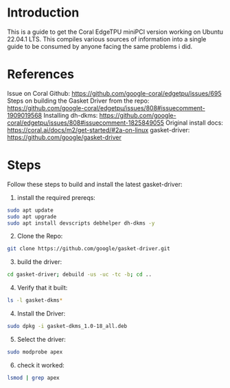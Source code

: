 # Introduction
This is a guide to get the Coral EdgeTPU miniPCI version working on Ubuntu 22.04.1 LTS. This compiles various sources of information into a single guide to be consumed by anyone facing the same problems i did.

# References
Issue on Coral Github: https://github.com/google-coral/edgetpu/issues/695
Steps on building the Gasket Driver from the repo: https://github.com/google-coral/edgetpu/issues/808#issuecomment-1909019568
Installing dh-dkms: https://github.com/google-coral/edgetpu/issues/808#issuecomment-1825849055
Original install docs: https://coral.ai/docs/m2/get-started/#2a-on-linux
gasket-driver: https://github.com/google/gasket-driver

# Steps

Follow these steps to build and install the latest gasket-driver:

1. install the required prereqs:
```bash
sudo apt update
sudo apt upgrade
sudo apt install devscripts debhelper dh-dkms -y
```
2. Clone the Repo:
```bash
git clone https://github.com/google/gasket-driver.git
```
3. build the driver:
```bash
cd gasket-driver; debuild -us -uc -tc -b; cd ..
```
4. Verify that it built:
```bash
ls -l gasket-dkms*
```
4. Install the Driver:
```bash
sudo dpkg -i gasket-dkms_1.0-18_all.deb
```
5. Select the driver:
```bash
sudo modprobe apex
```
6. check it worked:
```bash
lsmod | grep apex
```

